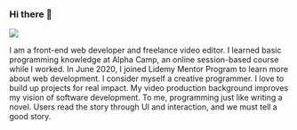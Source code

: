### Hi there 👋

![](https://www.codewars.com/users/zangwang/badges/micro)

I am a front-end web developer and freelance video editor. I learned basic programming knowledge at Alpha Camp, an online session-based course while I worked. In June 2020, I joined Lidemy Mentor Program to learn more about web development. I consider myself a creative programmer. I love to build up projects for real impact. My video production background improves my vision of software development. To me, programming just like writing a novel. Users read the story through UI and interaction, and we must tell a good story.



<!--
**cybershota/cybershota** is a ✨ _special_ ✨ repository because its `README.md` (this file) appears on your GitHub profile.

Here are some ideas to get you started:

- 🔭 I’m currently working on ...
- 🌱 I’m currently learning ...
- 👯 I’m looking to collaborate on ...
- 🤔 I’m looking for help with ...
- 💬 Ask me about ...
- 📫 How to reach me: ...
- 😄 Pronouns: ...
- ⚡ Fun fact: ...
-->
